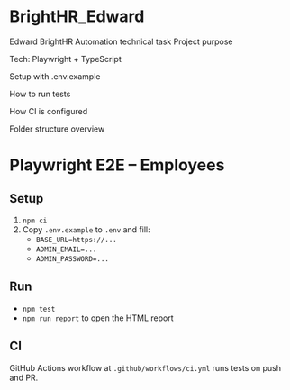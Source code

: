 # BrightHR_Edward
Edward BrightHR Automation technical task
Project purpose

Tech: Playwright + TypeScript

Setup with .env.example

How to run tests

How CI is configured

Folder structure overview


# Playwright E2E – Employees

## Setup
1. `npm ci`
2. Copy `.env.example` to `.env` and fill:
   - `BASE_URL=https://...`
   - `ADMIN_EMAIL=...`
   - `ADMIN_PASSWORD=...`

## Run
- `npm test`
- `npm run report` to open the HTML report

## CI
GitHub Actions workflow at `.github/workflows/ci.yml` runs tests on push and PR.
